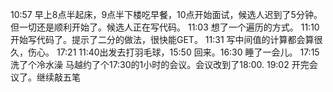 10:57 早上8点半起床，9点半下楼吃早餐，10点开始面试，候选人迟到了5分钟。但一切还是顺利开始了。候选人正在写代码。
11:03 想了一个遍历的方式。
11:10 开始写代码了。提示了二分的做法，很快能GET。
11:31 写中间值的计算都会算很久，伤心。
17:21 11:40出发去打羽毛球，15:50 回来。16:30 睡了一会儿。 17:15 洗了个冷水澡 马越约了个17:30的1小时的会议。会议改到了18:00.
19:02 开完会议了。继续敲五笔
